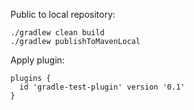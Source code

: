 Public to local repository:  

    ./gradlew clean build
    ./gradlew publishToMavenLocal  

Apply plugin:  

    plugins {
      id 'gradle-test-plugin' version '0.1'
    }
